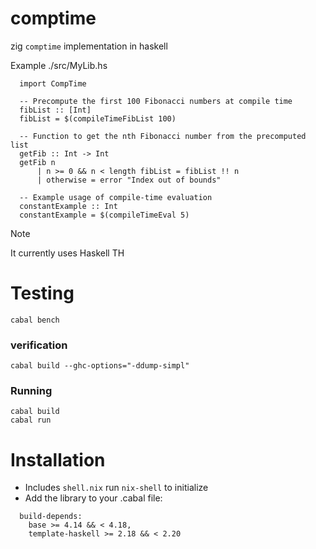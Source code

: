 # comptime
zig `comptime` implementation in haskell


Example ./src/MyLib.hs
```
  import CompTime
  
  -- Precompute the first 100 Fibonacci numbers at compile time
  fibList :: [Int]
  fibList = $(compileTimeFibList 100)

  -- Function to get the nth Fibonacci number from the precomputed list
  getFib :: Int -> Int
  getFib n
      | n >= 0 && n < length fibList = fibList !! n
      | otherwise = error "Index out of bounds"

  -- Example usage of compile-time evaluation
  constantExample :: Int
  constantExample = $(compileTimeEval 5)

```

> [!note]
> It currently uses Haskell TH

# Testing
`cabal bench`
### verification
`cabal build --ghc-options="-ddump-simpl"`
### Running
```
cabal build
cabal run
```

# Installation
- Includes `shell.nix`
  run `nix-shell` to initialize
- Add the library to your .cabal file:
```
  build-depends:
    base >= 4.14 && < 4.18,
    template-haskell >= 2.18 && < 2.20
```
